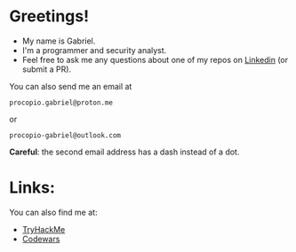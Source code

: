 # Greetings!
- My name is Gabriel.
- I'm a programmer and security analyst.
- Feel free to ask me any questions about one of my repos on [Linkedin](https://www.linkedin.com/in/gabriel-procopio-justino/) (or submit a PR).

You can also send me an email at 
```
procopio.gabriel@proton.me
```
or 
 ```
procopio-gabriel@outlook.com
 ```
 **Careful**: the second email address has a dash instead of a dot.

# Links:

You can also find me at:
- [TryHackMe](https://tryhackme.com/p/procopio.gabriel)
- [Codewars](https://www.codewars.com/users/procopio-gabriel)
